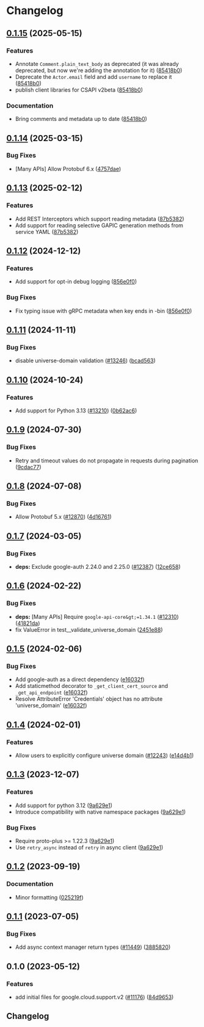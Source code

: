 # Changelog

## [0.1.15](https://github.com/googleapis/google-cloud-python/compare/google-cloud-support-v0.1.14...google-cloud-support-v0.1.15) (2025-05-15)


### Features

* Annotate `Comment.plain_text_body` as deprecated (it was already deprecated, but now we're adding the annotation for it) ([85418b0](https://github.com/googleapis/google-cloud-python/commit/85418b093f0d5e06e809cbf52e63a46df8aa087c))
* Deprecate the `Actor.email` field and add `username` to replace it ([85418b0](https://github.com/googleapis/google-cloud-python/commit/85418b093f0d5e06e809cbf52e63a46df8aa087c))
* publish client libraries for CSAPI v2beta ([85418b0](https://github.com/googleapis/google-cloud-python/commit/85418b093f0d5e06e809cbf52e63a46df8aa087c))


### Documentation

* Bring comments and metadata up to date ([85418b0](https://github.com/googleapis/google-cloud-python/commit/85418b093f0d5e06e809cbf52e63a46df8aa087c))

## [0.1.14](https://github.com/googleapis/google-cloud-python/compare/google-cloud-support-v0.1.13...google-cloud-support-v0.1.14) (2025-03-15)


### Bug Fixes

* [Many APIs] Allow Protobuf 6.x ([4757dae](https://github.com/googleapis/google-cloud-python/commit/4757daede978618382ba46f4aa91bb9cfd9b937b))

## [0.1.13](https://github.com/googleapis/google-cloud-python/compare/google-cloud-support-v0.1.12...google-cloud-support-v0.1.13) (2025-02-12)


### Features

* Add REST Interceptors which support reading metadata ([87b5382](https://github.com/googleapis/google-cloud-python/commit/87b5382a05b7a0c9faeabaf3e2baa6f05c88bb8e))
* Add support for reading selective GAPIC generation methods from service YAML ([87b5382](https://github.com/googleapis/google-cloud-python/commit/87b5382a05b7a0c9faeabaf3e2baa6f05c88bb8e))

## [0.1.12](https://github.com/googleapis/google-cloud-python/compare/google-cloud-support-v0.1.11...google-cloud-support-v0.1.12) (2024-12-12)


### Features

* Add support for opt-in debug logging ([856e0f0](https://github.com/googleapis/google-cloud-python/commit/856e0f07bd5212d60ad64be4c16ac8fafd07850b))


### Bug Fixes

* Fix typing issue with gRPC metadata when key ends in -bin ([856e0f0](https://github.com/googleapis/google-cloud-python/commit/856e0f07bd5212d60ad64be4c16ac8fafd07850b))

## [0.1.11](https://github.com/googleapis/google-cloud-python/compare/google-cloud-support-v0.1.10...google-cloud-support-v0.1.11) (2024-11-11)


### Bug Fixes

* disable universe-domain validation  ([#13246](https://github.com/googleapis/google-cloud-python/issues/13246)) ([bcad563](https://github.com/googleapis/google-cloud-python/commit/bcad563acea541bb51f9fbd005f18e9f32e381f0))

## [0.1.10](https://github.com/googleapis/google-cloud-python/compare/google-cloud-support-v0.1.9...google-cloud-support-v0.1.10) (2024-10-24)


### Features

* Add support for Python 3.13 ([#13210](https://github.com/googleapis/google-cloud-python/issues/13210)) ([0b62ac6](https://github.com/googleapis/google-cloud-python/commit/0b62ac6aa99bd3259a088097630f2bd1f06825e6))

## [0.1.9](https://github.com/googleapis/google-cloud-python/compare/google-cloud-support-v0.1.8...google-cloud-support-v0.1.9) (2024-07-30)


### Bug Fixes

* Retry and timeout values do not propagate in requests during pagination ([9cdac77](https://github.com/googleapis/google-cloud-python/commit/9cdac77b20a8c9720aa668639e3ca6d1e759a2de))

## [0.1.8](https://github.com/googleapis/google-cloud-python/compare/google-cloud-support-v0.1.7...google-cloud-support-v0.1.8) (2024-07-08)


### Bug Fixes

* Allow Protobuf 5.x ([#12870](https://github.com/googleapis/google-cloud-python/issues/12870)) ([4d16761](https://github.com/googleapis/google-cloud-python/commit/4d16761640dd8e35410b3219b7d675d7668d2f88))

## [0.1.7](https://github.com/googleapis/google-cloud-python/compare/google-cloud-support-v0.1.6...google-cloud-support-v0.1.7) (2024-03-05)


### Bug Fixes

* **deps:** Exclude google-auth 2.24.0 and 2.25.0 ([#12387](https://github.com/googleapis/google-cloud-python/issues/12387)) ([12ce658](https://github.com/googleapis/google-cloud-python/commit/12ce658210f148eb93d9ff501568fb6f88e77f18))

## [0.1.6](https://github.com/googleapis/google-cloud-python/compare/google-cloud-support-v0.1.5...google-cloud-support-v0.1.6) (2024-02-22)


### Bug Fixes

* **deps:** [Many APIs] Require `google-api-core&gt;=1.34.1` ([#12310](https://github.com/googleapis/google-cloud-python/issues/12310)) ([41821da](https://github.com/googleapis/google-cloud-python/commit/41821da1fe08cc2aeeefc8c8f516023e4b0d0700))
* fix ValueError in test__validate_universe_domain ([2451e88](https://github.com/googleapis/google-cloud-python/commit/2451e88f302bc582b3f6d01a6ec6aceba7646252))

## [0.1.5](https://github.com/googleapis/google-cloud-python/compare/google-cloud-support-v0.1.4...google-cloud-support-v0.1.5) (2024-02-06)


### Bug Fixes

* Add google-auth as a direct dependency ([e16032f](https://github.com/googleapis/google-cloud-python/commit/e16032ffe9b15dfd008b51f046dbb10211356998))
* Add staticmethod decorator to `_get_client_cert_source` and `_get_api_endpoint` ([e16032f](https://github.com/googleapis/google-cloud-python/commit/e16032ffe9b15dfd008b51f046dbb10211356998))
* Resolve AttributeError 'Credentials' object has no attribute 'universe_domain' ([e16032f](https://github.com/googleapis/google-cloud-python/commit/e16032ffe9b15dfd008b51f046dbb10211356998))

## [0.1.4](https://github.com/googleapis/google-cloud-python/compare/google-cloud-support-v0.1.3...google-cloud-support-v0.1.4) (2024-02-01)


### Features

* Allow users to explicitly configure universe domain ([#12243](https://github.com/googleapis/google-cloud-python/issues/12243)) ([e14d4b1](https://github.com/googleapis/google-cloud-python/commit/e14d4b13a883876a420c498a044dc34ea5122629))

## [0.1.3](https://github.com/googleapis/google-cloud-python/compare/google-cloud-support-v0.1.2...google-cloud-support-v0.1.3) (2023-12-07)


### Features

* Add support for python 3.12 ([9a629e1](https://github.com/googleapis/google-cloud-python/commit/9a629e1c9f7858f55c82ac21e60f22acf781db15))
* Introduce compatibility with native namespace packages ([9a629e1](https://github.com/googleapis/google-cloud-python/commit/9a629e1c9f7858f55c82ac21e60f22acf781db15))


### Bug Fixes

* Require proto-plus &gt;= 1.22.3 ([9a629e1](https://github.com/googleapis/google-cloud-python/commit/9a629e1c9f7858f55c82ac21e60f22acf781db15))
* Use `retry_async` instead of `retry` in async client ([9a629e1](https://github.com/googleapis/google-cloud-python/commit/9a629e1c9f7858f55c82ac21e60f22acf781db15))

## [0.1.2](https://github.com/googleapis/google-cloud-python/compare/google-cloud-support-v0.1.1...google-cloud-support-v0.1.2) (2023-09-19)


### Documentation

* Minor formatting ([025219f](https://github.com/googleapis/google-cloud-python/commit/025219f5c04803651e20eae4c0186b87608f4db4))

## [0.1.1](https://github.com/googleapis/google-cloud-python/compare/google-cloud-support-v0.1.0...google-cloud-support-v0.1.1) (2023-07-05)


### Bug Fixes

* Add async context manager return types ([#11449](https://github.com/googleapis/google-cloud-python/issues/11449)) ([3885820](https://github.com/googleapis/google-cloud-python/commit/388582082828e22a517c4f794901ee5dcbc31bd9))

## 0.1.0 (2023-05-12)


### Features

* add initial files for google.cloud.support.v2 ([#11176](https://github.com/googleapis/google-cloud-python/issues/11176)) ([84d9653](https://github.com/googleapis/google-cloud-python/commit/84d9653eb3fb4c22c039934a94e39d19b8c8705c))

## Changelog
